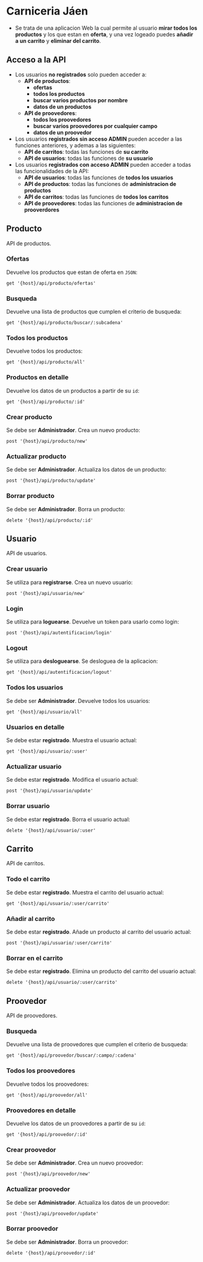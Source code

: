 # Carniceria Jáen #

* Se trata de una aplicacion Web la cual permite al usuario __mirar todos los productos__ y los que estan en __oferta__, y una vez logeado puedes __añadir a un carrito__ y __eliminar del carrito__.

## Acceso a la API

* Los usuarios __no registrados__ solo pueden acceder a:
    * **API de productos**:
        * __ofertas__
        * __todos los productos__
        * __buscar varios productos por nombre__
        * __datos de un productos__
    * **API de proovedores**:
        * __todos los proovedores__
        * __buscar varios proovedores por cualquier campo__
        * __datos de un proovedor__
* Los usuarios __registrados sin acceso ADMIN__ pueden acceder a las funciones anteriores, y ademas a las siguientes:
    * **API de carritos**: todas las funciones de __su carrito__
    * **API de usuarios**: todas las funciones de __su usuario__
* Los usuarios __registrados con acceso ADMIN__ pueden acceder a todas las funcionalidades de la API:
    * **API de usuarios**: todas las funciones de __todos los usuarios__
    * **API de productos**: todas las funciones de __administracion de productos__
    * **API de carritos**: todas las funciones de __todos los carritos__
    * **API de proovedores**: todas las funciones de __administracion de prooverdores__

## Producto
API de productos.

### Ofertas
Devuelve los productos que estan de oferta en `JSON`:  
```
get '{host}/api/producto/ofertas'
```
### Busqueda
Devuelve una lista de productos que cumplen el criterio de busqueda:  
```
get '{host}/api/producto/buscar/:subcadena'
```
### Todos los productos
Devuelve todos los productos:  
```
get '{host}/api/producto/all'
```
### Productos en detalle
Devuelve los datos de un productos a partir de su `id`:  
```
get '{host}/api/producto/:id'
```

### Crear producto
Se debe ser __Administrador__. Crea un nuevo producto:  
```
post '{host}/api/producto/new'
```
### Actualizar producto
Se debe ser __Administrador__. Actualiza los datos de un producto:  
```
post '{host}/api/producto/update'
```
### Borrar producto
Se debe ser __Administrador__. Borra un producto:  
```
delete '{host}/api/producto/:id'
```

## Usuario
API de usuarios.

### Crear usuario
Se utiliza para __registrarse__. Crea un nuevo usuario:  
```
post '{host}/api/usuario/new'
```
### Login
Se utiliza para __loguearse__. Devuelve un token para usarlo como login:    
```
post '{host}/api/autentificacion/login'
```
### Logout
Se utiliza para __desloguearse__. Se desloguea de la aplicacion:     
```
get '{host}/api/autentificacion/logout'
```

### Todos los usuarios
Se debe ser __Administrador__. Devuelve todos los usuarios:  
```
get '{host}/api/usuario/all'
```
### Usuarios en detalle
Se debe estar __registrado__. Muestra el usuario actual:  
```
get '{host}/api/usuario/:user'
```
### Actualizar usuario
Se debe estar __registrado__. Modifica el usuario actual:  
```
post '{host}/api/usuario/update'
```
### Borrar usuario
Se debe estar __registrado__. Borra el usuario actual:  
```
delete '{host}/api/usuario/:user'
```

## Carrito
API de carritos.

### Todo el carrito
Se debe estar __registrado__. Muestra el carrito del usuario actual:  
```
get '{host}/api/usuario/:user/carrito'
```
### Añadir al carrito
Se debe estar __registrado__. Añade un producto al carrito del usuario actual:  
```
post '{host}/api/usuario/:user/carrito'
```
### Borrar en el carrito
Se debe estar __registrado__. Elimina un producto del carrito del usuario actual:  
```
delete '{host}/api/usuario/:user/carrito'
```
## Proovedor
API de proovedores.

### Busqueda
Devuelve una lista de proovedores que cumplen el criterio de busqueda:  
```
get '{host}/api/proovedor/buscar/:campo/:cadena'
```
### Todos los proovedores
Devuelve todos los proovedores:  
```
get '{host}/api/proovedor/all'
```
### Proovedores en detalle
Devuelve los datos de un proovedores a partir de su `id`:  
```
get '{host}/api/proovedor/:id'
```

### Crear proovedor
Se debe ser __Administrador__. Crea un nuevo proovedor:  
```
post '{host}/api/proovedor/new'
```
### Actualizar proovedor
Se debe ser __Administrador__. Actualiza los datos de un proovedor:  
```
post '{host}/api/proovedor/update'
```
### Borrar proovedor
Se debe ser __Administrador__. Borra un proovedor:  
```
delete '{host}/api/proovedor/:id'
```
